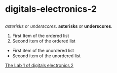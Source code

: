 # digitals-electronics-2
##
###

*asterisks* or _underscores_.
**asterisks** or __underscores__.

1. First Item of the ordered list
2. Second item of the ordered list

* First item of the unordered list
* Second item of the unordered list

[The Lab 1 of digitals electronics 2](https://github.com/tomas-fryza/digital-electronics-2/tree/master/labs/01-tools)
